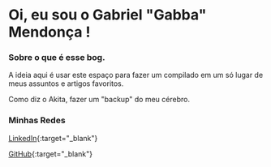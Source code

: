 # Oi, eu sou o Gabriel "Gabba" Mendonça !

### Sobre o que é esse bog.

A ideia aqui é usar este espaço para fazer um compilado em um só lugar de
meus assuntos e artigos favoritos.

Como diz o Akita, fazer um "backup" do meu cérebro.


### Minhas Redes

[LinkedIn](https://www.linkedin.com/in/gabbamendonca/){:target="_blank"}

[GitHub](https://github.com/GabbaMendonca){:target="_blank"}

